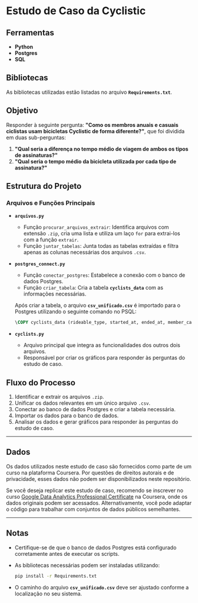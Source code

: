 # Estudo de Caso da Cyclistic

## Ferramentas
- **Python**
- **Postgres**
- **SQL**

## Bibliotecas
As bibliotecas utilizadas estão listadas no arquivo **`Requirements.txt`**.

## Objetivo
Responder à seguinte pergunta: **"Como os membros anuais e casuais ciclistas usam bicicletas Cyclistic de forma diferente?"**, que foi dividida em duas sub-perguntas:

1. **"Qual seria a diferença no tempo médio de viagem de ambos os tipos de assinaturas?"**
2. **"Qual seria o tempo médio da bicicleta utilizada por cada tipo de assinatura?"**

## Estrutura do Projeto

### Arquivos e Funções Principais

- **`arquivos.py`**
  - Função `procurar_arquivos_extrair`: Identifica arquivos com extensão `.zip`, cria uma lista e utiliza um laço `for` para extrai-los com a função `extrair`.
  - Função `juntar_tabelas`: Junta todas as tabelas extraídas e filtra apenas as colunas necessárias dos arquivos `.csv`.

- **`postgres_connect.py`**
  - Função `conectar_postgres`: Estabelece a conexão com o banco de dados Postgres.
  - Função `criar_tabela`: Cria a tabela **`cyclists_data`** com as informações necessárias.

  Após criar a tabela, o arquivo **`csv_unificado.csv`** é importado para o Postgres utilizando o seguinte comando no PSQL:

  ```sql
  \COPY cyclists_data (rideable_type, started_at, ended_at, member_casual) FROM 'caminho\csv_unificado.csv' DELIMITER ',' CSV HEADER;
  ```

- **`cyclists.py`**
  - Arquivo principal que integra as funcionalidades dos outros dois arquivos.
  - Responsável por criar os gráficos para responder às perguntas do estudo de caso.

## Fluxo do Processo
1. Identificar e extrair os arquivos `.zip`.
2. Unificar os dados relevantes em um único arquivo `.csv`.
3. Conectar ao banco de dados Postgres e criar a tabela necessária.
4. Importar os dados para o banco de dados.
5. Analisar os dados e gerar gráficos para responder às perguntas do estudo de caso.

---

## Dados
Os dados utilizados neste estudo de caso são fornecidos como parte de um curso na plataforma Coursera. Por questões de direitos autorais e de privacidade, esses dados não podem ser disponibilizados neste repositório.

Se você deseja replicar este estudo de caso, recomendo se inscrever no curso [Google Data Analytics Professional Certificate](https://www.coursera.org/professional-certificates/google-data-analytics) na Coursera, onde os dados originais podem ser acessados. Alternativamente, você pode adaptar o código para trabalhar com conjuntos de dados públicos semelhantes.

---

## Notas
- Certifique-se de que o banco de dados Postgres está configurado corretamente antes de executar os scripts.
- As bibliotecas necessárias podem ser instaladas utilizando:

  ```bash
  pip install -r Requirements.txt
  ```

- O caminho do arquivo **`csv_unificado.csv`** deve ser ajustado conforme a localização no seu sistema.
